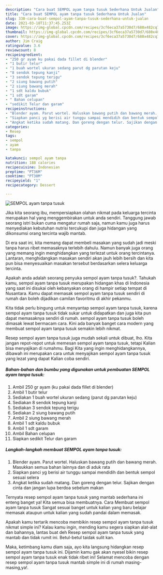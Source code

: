 ```yaml
---
description: "Cara buat SEMPOL ayam tanpa tusuk Sederhana Untuk Jualan"
title: "Cara buat SEMPOL ayam tanpa tusuk Sederhana Untuk Jualan"
slug: 330-cara-buat-sempol-ayam-tanpa-tusuk-sederhana-untuk-jualan
date: 2021-03-18T11:37:45.253Z
image: https://img-global.cpcdn.com/recipes/3cf6eca37a5730d7/680x482cq70/sempol-ayam-tanpa-tusuk-foto-resep-utama.jpg
thumbnail: https://img-global.cpcdn.com/recipes/3cf6eca37a5730d7/680x482cq70/sempol-ayam-tanpa-tusuk-foto-resep-utama.jpg
cover: https://img-global.cpcdn.com/recipes/3cf6eca37a5730d7/680x482cq70/sempol-ayam-tanpa-tusuk-foto-resep-utama.jpg
author: Jim Craig
ratingvalue: 3.6
reviewcount: 8
recipeingredient:
- "250 gr ayam ku pakai dada fillet di blender"
- "1 butir telur"
- "1 buah wortel ukuran sedang parut dg parutan keju"
- "8 sendok tepung kanji"
- "3 sendok tepung terigu"
- "2 siung bawang putih"
- "2 siung bawang merah"
- "1 sdt kaldu bubuk"
- "1 sdt garam"
- " Bahan celupan"
- "sedikit Telur dan garam"
recipeinstructions:
- "Blender ayam. Parut wortel. Haluskan bawang putih dan bawang merah. Masukkan semua bahan lainnya dan di aduk rata"
- "Siapkan panci yg berisi air tunggu sampai mendidih dan bentuk sempol sesuai selera"
- "Angkat ketika sudah matang. Dan goreng dengan telur. Sajikan dengan cinta dan jangan lupa berdoa sebelum makan"
categories:
- Resep
tags:
- sempol
- ayam
- tanpa

katakunci: sempol ayam tanpa 
nutrition: 188 calories
recipecuisine: Indonesian
preptime: "PT36M"
cooktime: "PT30M"
recipeyield: "1"
recipecategory: Dessert

---
```



![SEMPOL ayam tanpa tusuk](https://img-global.cpcdn.com/recipes/3cf6eca37a5730d7/680x482cq70/sempol-ayam-tanpa-tusuk-foto-resep-utama.jpg)

Jika kita seorang ibu, mempersiapkan olahan nikmat pada keluarga tercinta merupakan hal yang menggembirakan untuk anda sendiri. Tanggung jawab seorang istri bukan cuma mengatur rumah saja, namun kamu juga harus menyediakan kebutuhan nutrisi tercukupi dan juga hidangan yang dikonsumsi orang tercinta wajib mantab.

Di era  saat ini, kita memang dapat membeli masakan yang sudah jadi meski tanpa harus ribet memasaknya terlebih dahulu. Namun banyak juga orang yang memang ingin menghidangkan yang terlezat untuk orang tercintanya. Lantaran, menghidangkan masakan sendiri akan jauh lebih bersih dan kita pun bisa menyesuaikan masakan tersebut berdasarkan selera keluarga tercinta. 



Apakah anda adalah seorang penyuka sempol ayam tanpa tusuk?. Tahukah kamu, sempol ayam tanpa tusuk merupakan hidangan khas di Indonesia yang saat ini disukai oleh kebanyakan orang di hampir setiap tempat di Nusantara. Kamu dapat memasak sempol ayam tanpa tusuk sendiri di rumah dan boleh dijadikan camilan favoritmu di akhir pekanmu.

Kita tidak perlu bingung untuk menyantap sempol ayam tanpa tusuk, karena sempol ayam tanpa tusuk tidak sukar untuk didapatkan dan juga kita pun dapat memasaknya sendiri di rumah. sempol ayam tanpa tusuk boleh dimasak lewat bermacam cara. Kini ada banyak banget cara modern yang membuat sempol ayam tanpa tusuk semakin lebih nikmat.

Resep sempol ayam tanpa tusuk juga mudah sekali untuk dibuat, lho. Kita jangan repot-repot untuk memesan sempol ayam tanpa tusuk, tetapi Kalian bisa menyajikan di rumahmu. Bagi Kita yang ingin menghidangkannya, dibawah ini merupakan cara untuk menyajikan sempol ayam tanpa tusuk yang lezat yang dapat Kalian coba sendiri.

<!--inarticleads1-->

##### Bahan-bahan dan bumbu yang digunakan untuk pembuatan SEMPOL ayam tanpa tusuk:

1. Ambil 250 gr ayam (ku pakai dada fillet di blender)
1. Ambil 1 butir telur
1. Sediakan 1 buah wortel ukuran sedang (parut dg parutan keju)
1. Sediakan 8 sendok tepung kanji
1. Sediakan 3 sendok tepung terigu
1. Sediakan 2 siung bawang putih
1. Ambil 2 siung bawang merah
1. Ambil 1 sdt kaldu bubuk
1. Ambil 1 sdt garam
1. Ambil  Bahan celupan
1. Siapkan sedikit Telur dan garam




<!--inarticleads2-->

##### Langkah-langkah membuat SEMPOL ayam tanpa tusuk:

1. Blender ayam. Parut wortel. Haluskan bawang putih dan bawang merah. Masukkan semua bahan lainnya dan di aduk rata
1. Siapkan panci yg berisi air tunggu sampai mendidih dan bentuk sempol sesuai selera
1. Angkat ketika sudah matang. Dan goreng dengan telur. Sajikan dengan cinta dan jangan lupa berdoa sebelum makan




Ternyata resep sempol ayam tanpa tusuk yang mantab sederhana ini enteng banget ya! Kita semua bisa membuatnya. Cara Membuat sempol ayam tanpa tusuk Sangat sesuai banget untuk kalian yang baru belajar memasak ataupun untuk kalian yang sudah pandai dalam memasak.

Apakah kamu tertarik mencoba membikin resep sempol ayam tanpa tusuk nikmat simple ini? Kalau kamu ingin, mending kamu segera siapkan alat-alat dan bahannya, lantas buat deh Resep sempol ayam tanpa tusuk yang mantab dan tidak rumit ini. Betul-betul taidak sulit kan. 

Maka, ketimbang kamu diam saja, ayo kita langsung hidangkan resep sempol ayam tanpa tusuk ini. Dijamin kamu gak akan nyesel bikin resep sempol ayam tanpa tusuk enak tidak ribet ini! Selamat mencoba dengan resep sempol ayam tanpa tusuk mantab simple ini di rumah masing-masing,ya!.


